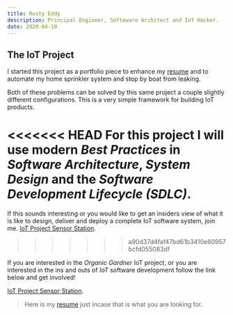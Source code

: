 ```yaml
---
title: Rusty Eddy
description: Principal Engineer, Softeware Architect and IoT Hacker.
date: 2020-04-10
---
```


## The IoT Project

I started this project as a portfolio piece to enhance my
[resume](/resume) and to automate my home sprinkler system and stop by
boat from leaking.

Both of these problems can be solved by this same project a couple
slightly different configurations. This is a very simple framework for
building IoT products. 

<<<<<<< HEAD
For this project I will use modern _Best Practices_ in _Software
Architecture_, _System Design_ and the _Software Development
Lifecycle (SDLC)_. 
=======
If this sounds interesting or you would like to get an insiders view
of what it is like to design, deliver and deploy a complete IoT
software system, join me. 
[IoT Project Sensor Station](/iot-project-organic-gardner). 
>>>>>>> a90d37d4faf47bd61b3410e80957bcfd055083df

If you are interested in the _Organic Gardner_ IoT project, or you are
interested in the ins and outs of _IoT_ software development follow
the link below and get involved!

[IoT Project Sensor Station](/iot-project-organic-gardener). 

> Here is my [resume](/resume) just incase that is what you are
> looking for. 
